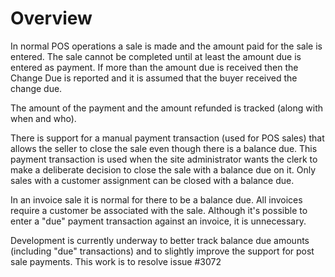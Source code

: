 # Overview

In normal POS operations a sale is made and the amount paid for the sale is entered.  The sale cannot be completed until at least the amount due is entered as payment.  If more than the amount due is received then the Change Due is reported and it is assumed that the buyer received the change due.

The amount of the payment and the amount refunded is tracked (along with when and who).

There is support for a manual payment transaction (used for POS sales) that allows the seller to close the sale even though there is a balance due.  This payment transaction is used when the site administrator wants the clerk to make a deliberate decision to close the sale with a balance due on it.  Only sales with a customer assignment can be closed with a balance due.

In an invoice sale it is normal for there to be a balance due.  All invoices require a customer be associated with the sale.  Although it's possible to enter a "due" payment transaction against an invoice, it is unnecessary.

Development is currently underway to better track balance due amounts (including "due" transactions) and to slightly improve the support for post sale payments.  This work is to resolve issue #3072
